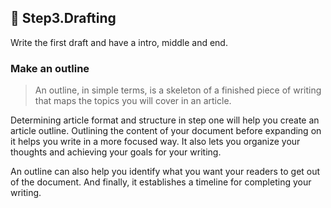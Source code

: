 ## 🔶 Step3.Drafting

Write the first draft and have a intro, middle and end.

### Make an outline
> An outline, in simple terms, is a skeleton of a finished piece of writing that maps the topics you will cover in an article.

Determining article format and structure in step one will help you create an article outline.
Outlining the content of your document before expanding on it helps you write in a more focused way. It also lets you organize your thoughts and achieving your goals for your writing.

An outline can also help you identify what you want your readers to get out of the document. And finally, it establishes a timeline for completing your writing.

